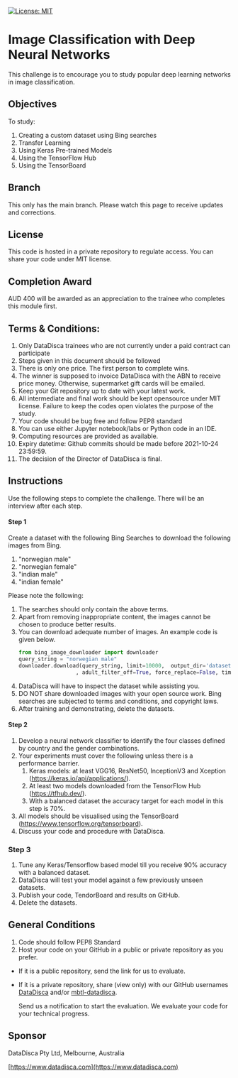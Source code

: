 [![License: MIT](https://img.shields.io/badge/License-MIT-yellow.svg)](https://opensource.org/licenses/MIT)
# Image Classification with Deep Neural Networks

This challenge is to encourage you to study popular deep learning networks in image classification.  

## Objectives

To study:
1. Creating a custom dataset using Bing searches
1. Transfer Learning
1. Using Keras Pre-trained Models  
1. Using the TensorFlow Hub
1. Using the TensorBoard

## Branch
This only has the main branch.
Please watch this page to receive updates and corrections.

## License
This code is hosted in a private repository to regulate access. 
You can share your code under MIT license.

## Completion Award
AUD 400 will be awarded as an appreciation to the trainee who completes this module first.

## Terms & Conditions:
1. Only DataDisca trainees who are not currently under a paid contract can participate
1. Steps given in this document should be followed 
1. There is only one price.  The first person to complete wins.
1. The winner is supposed to invoice DataDisca with the ABN to receive price money. Otherwise, supermarket gift cards will be emailed.
1. Keep your Git repository up to date with your latest work.
1. All intermediate and final work should be kept opensource under MIT license. 
Failure to keep the codes open violates the purpose of the study. 
1. Your code should be bug free and follow PEP8 standard
1. You can use either Jupyter notebook/labs or Python code in an IDE.
1. Computing resources are provided as available. 
1. Expiry datetime:  Github commits should be made before 2021-10-24 23:59:59.
1. The decision of the Director of DataDisca is final.       
  
      
## Instructions
Use the following steps to complete the challenge. There will be an interview after each step.

#### Step 1

Create a dataset with the following Bing Searches to download the following images from Bing.
1. "norwegian male"
1. "norwegian female"
1. "indian male"
1. "indian female"

Please note the following:
1. The searches should only contain the above terms. 
1. Apart from removing inappropriate content, the images cannot be chosen to produce better results.  
1. You can download adequate number of images. An example code is given below. 
      ````python
    from bing_image_downloader import downloader
    query_string = "norwegian male"
    downloader.download(query_string, limit=10000,  output_dir='dataset'
                        , adult_filter_off=True, force_replace=False, timeout=60)
    ````
1. DataDisca will have to inspect the dataset while assisting you.
1. DO NOT share downloaded images with your open source work. 
Bing searches are subjected to terms and conditions, and copyright laws.  
1. After training and demonstrating, delete the datasets.

#### Step 2

1. Develop a neural network classifier to identify the four classes defined by country and the gender combinations.
1. Your experiments must cover the following unless there is a performance barrier.
    1. Keras models: at least VGG16, ResNet50, InceptionV3 and Xception (https://keras.io/api/applications/).
    1. At least two models downloaded from the TensorFlow Hub (https://tfhub.dev/).
    1. With a balanced dataset the accuracy target for each model in this step is 70%.  
1. All models should be visualised using the TensorBoard (https://www.tensorflow.org/tensorboard).
1. Discuss your code and procedure with DataDisca.

### Step 3

1. Tune any Keras/Tensorflow based model till you receive 90% accuracy with a balanced dataset.
1. DataDisca will test your model against a few previously unseen datasets.
1. Publish your code, TendorBoard and results on GitHub.
1. Delete the datasets.    
  

## General Conditions

1. Code should follow PEP8 Standard
1. Host your code on your GitHub in a public or private repository as you prefer. 
- If it is a public repository, send the link for us to evaluate.
- If it is a private repository, share (view only) with our GitHub usernames [DataDisca](https://github.com/DataDisca) and/or [mbtl-datadisca](https://github.com/mbtl-datadisca).

	Send us a notification to start the evaluation.
	We evaluate your code for your technical progress.

## Sponsor
DataDisca Pty Ltd, Melbourne, Australia

[https://www.datadisca.com](https://www.datadisca.com)
